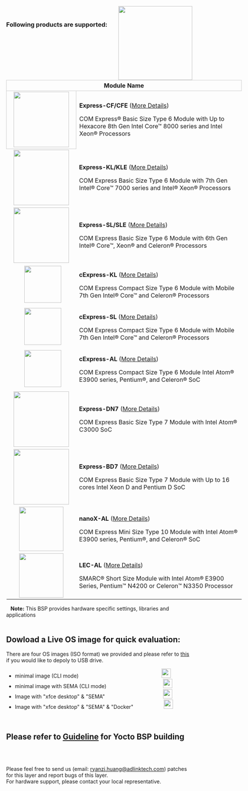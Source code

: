 <img src="https://www.linaro.org/assets/images/projects/yocto-project.png" width="200" align="right">

<br>


### Following products are supported:
<table style="width: 638px;" align="center">
<tbody>
<tr style="height: 22px;">
<th style="height: 22px; width: 632px; text-align: center; border: 1px solid #cccccc;" colspan="2">Module Name</th>
</tr>
<tr style="height: 46px;">
<td style="height: 46px; text-align: center; border: 1px solid #cccccc; width: 173.818px;"><img src="https://lh3.googleusercontent.com/smbjCTWrr7D0-n_Bhl1HAgYadB_oUnDsOlgSk3i4zNSK_wHbAF9JvlMF4oEJv-PZV9lmkYp1ZvmuiR8DxfaK5wZnEGAp1g3rJJrOjexfIA1LNblqyfXAIRLpAN9wJ03MTTWd5JKaoXs-ynXbLqywleaKuPInr48Rpcti1iNdwkvMHQy23_F2cqr7vy_FVCzKDI7EPCGlhpyhRbUuuIghHuEQZ7GYjU3qWK7UtxyaK9VrqroySSbDMGbMETXYccySIzGfSTbFYBO2stXp5f2SZZ8TSb6WSvYChLslasPxwTioHXXejF_NxjSZkEhvfVhRSrlWQI43sofYHlw0BZkx5J42LfagxqgMvshKRla6IgpXJDmfVOFhytYN4Ca6RdBXHCy2fHotUBudKZeBlb-oNdEoIQTRr_b6LVJatM9BgoMb3N_9B6E1ADXv7xNWFiblxCWMz3Rtx4vFzvVlyIjdLUaIL3JfcJZNif44QsO0vhiKKOhk3FN0xULKgX_RT2c0OfMDXCRJ1c8cl-o57KswdKYgGXjzy89luxUZ7kf2rxrmi0B8ng0DceZIiMUiPEf5y5ENDesRHVERRDkonbBrh6YrMVocLO1EcqHKB7O14gQumWEC2M3u5ZMTLeNcJGMNysTHmvRliYs6M32X5KDrdI9x0oAlTA=w552-h420-no" width="150" /></td>
<td style="border-color: grey; width: 458.182px; height: 46px;">
<p><strong>Express-CF/CFE</strong> (<a href="https://www.adlinktech.com/Products/Computer_on_Modules/COMExpressType6/Express-CF_CFE?lang=en" target="_blank" rel="noopener">More Details</a>)</p>
<p>COM Express&reg; Basic Size Type 6 Module with Up to Hexacore 8th Gen Intel Core&trade; 8000 series and Intel Xeon&reg; Processors</p>
</td>
</tr>
<tr style="height: 69px;">
<td style="height: 69px; text-align: center; width: 173.818px;"><img src="https://lh3.googleusercontent.com/LRF7Br9Pqm2KrG-DByrVt3PTVQWxx89caPtNvGesdFaI4DPEGOGk90ZRfKx-Zxw54avp9EOfokJteDTeFFGjzfmheMXknhA2C7EpziMtHjXZ7eRafp-643phGeovDcYg99xMmRhS41Yggq03hIXIssDGj82C_WbvwlHAIU1JUKCM0BEZp0kXGvqOMfqzhgj3i-z1GzdQug4fevCg70XVZwjzXDosw6SIjHOuX8sMEi6EZVg48x0PsPHW7QYAU2HFsa9WkVS18W-v-9qCP3OF414UM0mo_lGnXGouA65K8oL6-YmHvkpauVGcJH8U0gjeN8Rs5jCy_DSJNrSL5prZs0At4pOg3WFL8hJuDhNKadzbLlCYA-lzzOtsakhmFfbDTjQXIxQT8MOhjbq9bP18hDYAAs1XMK8o-jv6uF1b1MRJKdwmaEOpe_tEe3kyxxt8zl08fVOY47zkanquVlHIwDb8O49hyDGdFZIfCUx6ZRVLfh3vt9_biTEqAA9pgS8_y7eS-2b106yh4b7G3lMnq9I4j3-uDuAgmiRjKFfiL_0lPxigIzmp2wvycZlRYXhO36EWljuavKWuS6RfMd425Crx-S_1iuy0RX9MkJX2vf1cd59qaXX_EfoLLUMEzOVcaPGFByvHIUKwP02deZxNHXW02VmO4A=w599-h457-no" width="150" /></td>
<td style="width: 458.182px; height: 69px;">
<p><strong>Express-KL/KLE</strong> (<a href="https://www.adlinktech.com/Products/Computer_on_Modules/COMExpressType6/Express-KL_KLE?lang=en" target="_blank" rel="noopener">More Details</a>)</p>
<p>COM Express Basic Size Type 6 Module with 7th Gen Intel&reg; Core&trade; 7000 series and Intel&reg; Xeon&reg; Processors</p>
</td>
</tr>
<tr style="height: 29px;">
<td style="height: 29px; text-align: center; width: 173.818px;"><img src="https://lh3.googleusercontent.com/v7DtnKr8i9sCkDMpIqPnip7iXEmbbF2b1DK8RTj-c8DfV3LKJX3-qwC4CsaVFD9H76QKIA4sDwxUMepKe9l_nBoEzjHeBh020QtJfj2rDjC6X4EInU3oZiOCNGk8xPg_Qj6_hWZBeA7nrt7DGJeBV7J4xtltww2joQSRkZ_cwxmG41yiDrW1dKBOQtciRE2R-KvHnq7DePlYA877ZT09esrcLwSiZ0QOuhxm0s0INZqvNRJnpZsxsLSvPsUENmP2IOlOOkAwZBz0PhvYdQmLhDawg5V4_qXycb3pCgX9FsrFSDQ8DMnhF1Tm0FVD8YtSxcXo8KeWzndtdh4CE1nbi8WRhbXAqFhPMh9sPi6iNkHe1vjEk_nsq29SQO2R7bulCdBODqU1uDV-MflcjaEg59uEUHFeZ4QDgVyJl8akxeGMrYhF8-L3RH_EVXg_ZC_Q-Njldegl9BA4cb3avRWSkmoVYsy3wEdbBRKWuRoyG7HU4ut1RdWSV5y6S875biKKOE_94XPid_GIRp-d3uM9m4NCk2qdsEfS7CyxMyXZcNbaSYUm-mJZD-XfkovkMAZQRC6bjkmaij1wdyYqG7NkYmaMF0LMSi2xWogphjm--3nzo7e7k7_3SPUr6oi4IHu6CplMprSI4_VW4VAilvt4rU5F0CpFuA=w631-h481-no" width="150" /></td>
<td style="width: 458.182px; height: 29px;">
<p><strong>Express-SL/SLE</strong> (<a href="https://www.adlinktech.com/Products/Computer_on_Modules/COMExpressType6/Express-SL_SLE?lang=en" target="_blank" rel="noopener">More Details</a>)</p>
<p>COM Express Basic Size Type 6 Module with 6th Gen Intel&reg; Core&trade;, Xeon&reg; and Celeron&reg; Processors</p>
</td>
</tr>
<tr style="height: 29px;">
<td style="width: 173.818px; height: 29px; text-align: center;">&nbsp;&nbsp;<img src="https://lh3.googleusercontent.com/v_opZDoWkp_WT60k1kP80kLQarn_KKyjlaKhhfffhd2TEtR-oV0DAStUY4bZMjRtI-fJgzUsdqTarS5sYBGjpC5B62esoHzbFcg1Yoz5WohQyKytJPVeoO41EQT9pbfZXI7VmOQOMuYK4JvtrXosQhngkebOQ0jSHZ_ccUCv-cUA5Dvp91UuTf_Wt0ErBEAcITUCGfAA5VlFjt1bJ-cLMD0aIquWVMTQE2SBpJkTmLyge_REfWX1INDZLfF1sj6uTbmQUAoeVSLjzbSReS6cY3uQbWphj5A4FAQlV1nzviUHsV5OdDt5T2YIJL4yNn_eXn_YVH1qTHTHbzOZy1jHGKZAGLb0M1Ujlr3ZktLQ4O4QfM6L2iZH-0un9UC4AR2G6Wv7OfPF3bspv6zLPe8pyOmVQJh0vp6vjZu1EuiC0B-O2mFhrswWa1M6UBTtBtsV6Xz9f_WvqP6devLVAyS-e6jOpOPDiJGLL9EYQD85H0T9vT4Zol4YNCjogSCrCnGNq6gCWZKiieoySZJ8fJJ0RzntpcNE8UK9DHiO2LDI3tzGwZT2FjxYCP5-TTN60jkf3yAoMcTAqElTy6kllJbylme84w1tOk8KUBincZ2QqaJlIKVBrLtgQ88sCzuinTw1ft5lf3b8hT_tfNLcmqSSlZqJ6qjAkw=w583-h578-no" width="100" /></td>
<td style="width: 458.182px; height: 29px;">
<p><strong>cExpress-KL</strong> (<a href="https://www.adlinktech.com/Products/Computer_on_Modules/COMExpressType6Compact/cExpress-KL?lang=en" target="_blank" rel="noopener">More Details</a>)</p>
<p>COM Express Compact Size Type 6 Module with Mobile 7th Gen Intel&reg; Core&trade; and Celeron&reg; Processors&nbsp;</p>
</td>
</tr>
<tr style="height: 30.7273px;">
<td style="width: 173.818px; height: 30.7273px; text-align: center;">&nbsp;&nbsp;<img src="https://lh3.googleusercontent.com/sEWSs1rDNUsL1WQ6V1YCm_KUpSOVyGxMMCcrw4LpBVRpYc4vKMJVvDtSboA9FNs5J0Z9pGh5grzvIwjh4eXylz3_ZEoqnCi4gTYYn5JCnlHwt0y7hk_tkAVHSw7H-oqR5sXGyEu4nzpKve1jv_IEZWt-2zmlTWkMCW7lfJ6IwPcVAcDmI9t4SvRngJgtYqoRsCPudCp0kG6SBpwQ_8hW1ik3ymWHUgPzezpQWAxmw23g8jV4AurlHjBBK7RtGF090AUJ90mCpB2kJ1K_fsW8CX_zFJwfMWisbqkSeqn3UcV8fdZF9uhKt-ZdFct8-h--fAwsL5Od1eW_CPTL7u2MpRtR9aYzQllnKUsafshdn0m2powwM8tA96Ej2RKd3NBMMjfAyz4y7iTQ4lKcuAJmQ9z0YIL9GNhZefve6DRgT27Q4HQpv1Q6NWBStdRPD_ZqQlA-x_KyKkLdIZ8K-9QqQkBAOHZeDaIxS-OM1zUmUZyA8nZgiXK3cKwyupfVwlAUvNo54Bw9r2rNYJocSCo9ZRoEYAUBU5cOLluEbDpcVJqEsB7ytICKxEQqhKvKlgaua4e8aJa11Auh34s89QljO31hp09k5ErUGWA5YPcSl4ho-S0Fqi5QuDnYHY-IdZH1SlMQFYetYQaebPrYCk17UIbe3gdYvQ=w234-h236-no" width="100" /></td>
<td style="width: 458.182px; height: 30.7273px;">
<p><strong>cExpress-SL</strong> (<a href="https://www.adlinktech.com/Products/Computer_on_Modules/COMExpressType6Compact/cExpress-SL?lang=en" target="_blank" rel="noopener">More Details</a>)</p>
<p>COM Express Compact Size Type 6 Module with Mobile 7th Gen Intel&reg; Core&trade; and Celeron&reg; Processors&nbsp;</p>
</td>
</tr>
<tr style="height: 29px;">
<td style="width: 173.818px; height: 29px; text-align: center;">&nbsp;&nbsp;<img src="https://lh3.googleusercontent.com/CiiMpn3zZpkK77WXJ9OrmGLhr3KlGhFSWYIW_6mlwWpv7NpxwczpT9RjvRydpWD7jSpgrGuhNdXnnljBSE3Z5vb-EIYh3qgG-dJjefGvTj5pk64xZgno7JKusfiZ_ZlGaH6LprNSgLoDYlSNQq-TzJJP7acdx6oV0hkybNvNEl_i4jCGv23omTs0mucXz5PTwZq3H3LVHFkDHpeLEj3oIXFX3buxlPGLYCnkxBdH2l1yY9XPJdd4qBRzDUGEOXSGfq2c49aLPDVacYWP_YKY-t27AyyL38TIjB0yb6ToVVPcEGXXw4HYVxwGIi-wegkCOVwH44Xnn3Gq4RuVDLA2VfTdk3gkXK_ws8ry7JZ5qSp71n2AkEEtAlHykpOmtRKqoi0o13kO7KMgJuwkDto0knTSAz2X2XkvrtCS137-EPRjwL69i1Vq8XudxKsCBe5eTH5nv2etfVKINrnoIvMYdMc3ibdmk-srqWgxG6Z--YdKkb9wDInrYHEJ5s6EnC3-7PGQ0j_WHvTcV0E_yHPg9rkicyqNIPEjd3HKZajl_2jG3u6XK_tjARH3RfLu5CXo9uiwPu5vKCRbBZeiJHIb_oJDH4gz6uLKyNLXNW1xu2mfTVFJRj8bKzfwKxwys4-cDFkHfW-Bx4ufcjzlwT9uEKAzwC81Lg=w235-h236-no" width="100" /></td>
<td style="width: 458.182px; height: 29px;">
<p><strong>cExpress-AL</strong>&nbsp;(<a href="https://www.adlinktech.com/Products/Computer_on_Modules/COMExpressType6Compact/cExpress-AL?lang=en" target="_blank" rel="noopener">More Details</a>)</p>
<p>COM Express Compact Size Type 6 Module Intel Atom&reg; E3900 series, Pentium&reg;, and Celeron&reg; SoC&nbsp;</p>
</td>
</tr>
<tr style="height: 29px;">
<td style="width: 173.818px; height: 29px; text-align: center;"><img src="https://lh3.googleusercontent.com/_anryTv8e0Y6laVEUKTPuI9a1uG8vltxy8NTTYFP8WCN0bJliPH8VHR8Vo1KBs_RgehW6iJjkcJNBbYPYAlxeTz1P4T5E3NfnOXWGeQUikP3joFtw7Wi8L3DQpLBnaIQI8ZhdZSkUuwJzvjX9GyOztXbyds8L5MfA52A09oWKp1KtzH98hRyLZ3lbkiihENW-KdkjGoS0FxePXwfvCsjdTvOLisjDG88bnhSOt7rVCaGrAkG48pX-fnGH13Nxiq7BCv8fiuJVTMpMolpH-eUG2RsxUKJV_BnoKdXTU0avRmjVXdVsayfqqW3bBvrXBDjpGKqj--Tf_7gSYZZBobR7V_HU44erBDHVfU1GGrpFmteQEeT2hB_rDl7m6bGh6XE0jb4YL6f6iYeCiwJThBME3HaLjGRbnqgHd1IAbHrRMLA1gzJa64xr3Qg6c6EnX780upRQXzkwmfQsm0cm6lYOjZt52YnFfs1BB_ByiIumX3b2-ik5BqKfxxqKJ8fhY3OlajSyTTTUgSmHm8zYpgEifhx4tGBIu5ku0k0Gp6y-Bsf2BeuvC6IY4BAZnpQpIcx-igJEZIDRjWU8RoDm6qkF4JnWgzfFY3hl6OMLKwQhVgAqD5QLEJq1V7npCfjvDumYQ_0RR6yE_VHfi3yWpqMSKxJbzvzKQ=w309-h236-no" width="150" /></td>
<td style="width: 458.182px; height: 29px;">
<p><strong>Express-DN7</strong>&nbsp;(<a href="https://www.adlinktech.com/Products/Computer_on_Modules/COMExpressType7/Express-DN7?lang=en" target="_blank" rel="noopener">More Details</a>)</p>
<p>COM Express Basic Size Type 7 Module with Intel Atom&reg; C3000 SoC</p>
</td>
</tr>
<tr style="height: 29px;">
<td style="width: 173.818px; height: 29px; text-align: center;"><img src="https://lh3.googleusercontent.com/BA09mV88zNbdX9lVotmsqWee3070l-kSa1MwIQ34KUEO0b5FUY7-JX-RoEMh_B28Tamgzl0-6uma8kd4HuqmIJaeWlDYaP_gdhTqZBKrK5f-lUqSTpWAF7ztiSm_ewypZqzpjJCyvuszpiJj8O8gXssxmDE6bgqRNuhAagzjYJF74yrL938JBLcQ2ntb_V544r-Z-NRHZpU_v6BqPJZ_VriLTebv5sEqHxpREfG-LOz8GDrkdQKeTkaiSYZ8ePYC6hGVs8_pCu0JR1dgfz5b7YlZ0etyYhQ-iVdVIVmtCTr2stkTQcypgtrsd0GU5A3xMqeokdlXqQ7shQpSfhAs6ePNzD_sCYV4kslLol0CmOkd2Q5LvUi9glhcTi7MihJSRK9j4b94bcqzuYBjlMIwroaF2PN613TWXlCzmxyObZ1bsUedI0ZmWPMmyJfOuf2X3wwOElaFN2DrIE1OAYNtHecYb6x_h7aoCCmzZUyFh_fb4_K33uSXPqx9c3BZSgKi0EFpABXNL791tMs0B8DRL-0mwdDBjiSkTNOmQMfNV5qHQQJRMi_ySXt2xhTW2V4Yx2acMVn9JQ53KDLcOsAlmgLGB_AYBtiSJktnbDP5COjZCNZMdRTioR-2QtETI7N_WDLR_-k1kC_GAqqDlDkTXLrLT9c1rA=w660-h501-no" width="150" /></td>
<td style="width: 458.182px; height: 29px;">
<p><strong>Express-BD7</strong>&nbsp;(<a href="https://www.adlinktech.com/Products/Computer_on_Modules/COMExpressType7/Express-BD7?lang=en" target="_blank" rel="noopener">More Details</a>)</p>
<p>COM Express Basic Size Type 7 Module with Up to 16 cores Intel Xeon D and Pentium D SoC</p>
</td>
</tr>
<tr style="height: 29px;">
<td style="width: 173.818px; height: 29px; text-align: center;"><img src="https://lh3.googleusercontent.com/zgQbPXigCFqPNFsZPXKjO39pAKdFfdY3Q5M5u6_s0Zi-UpbFRzgCT2cPZNF4YiMskmi6OZiAgp5maehD3W4Gtp-gU9F37L4loAvMOZtV_yhoBEfMkOtTDWBcheqLqEWyD7rjfFkIK9LWf0DH8rqefBtIDJJt1wvw6rIFRT8MWHFmWbBBlO1pZQejpcRU3pvAbCiW8aV8AdkfmhLMFMYLR4jBVcYedp3DK9LYZqxwRAbnMyQJsgderBhQTBeZ9wl8xQHQAfCXJPYb1SqTfwmRzOxP_N_3kgjCv_2QlwFMjb3KQN2hrD9lQCPg8-F6GEexXL5SRCEq5cW0_-LAM_7kIGCKfUc8Mw8Jf0X3M1jn2ZZnJOqVy68hd9KMpNqGmRA3zORjuCzVKTFH2Qf5Yq7HJdFyeqyl1jR1vPNQDrQdvtdIoFBbO7n_L1hFiY8BilsoBPXTcPCGLYCkGMUjdXssCqUrQfcUD_ii7xKwEG6rgu_e61TsC2qF1k4olnedyWl5TY56LWodxOYWOStD8oDLB2oiPe-WH9oOdgo9AhZ6dN9iOy0R-tyorZoud0Z1w5bHYOSvuyvVhOQt-wtDNtwTKwj2M7DLPUuzZXTE0OvdAb89VMBwCehUVlydshkYajr31miNg1ArT7UBREEpZDZczDExocLyVA=w668-h438-no" width="120" /></td>
<td style="width: 458.182px; height: 29px;">
<p><strong>nanoX-AL</strong>&nbsp;(<a href="https://www.adlinktech.com/Products/Computer_on_Modules/COMExpressType10/nanoX-AL?lang=en" target="_blank" rel="noopener">More Details</a>)</p>
<p>COM Express Mini Size Type 10 Module with Intel Atom&reg; E3900 series, Pentium&reg;, and Celeron&reg; SoC&nbsp;</p>
</td>
</tr>
<tr style="height: 96px;">
<td style="text-align: center; width: 173.818px; height: 96px;"><img src="https://lh3.googleusercontent.com/DwLHajZCSneXxEkYPDdlpPc-qLoXv6LmW08hK1bFux4e8I1cLdOZz8jIK9TgvBdH9wI7oxgekTuyPOlvRde587NK1n2_TsQI5xuczGCwWP5rNyt6USCPDjC3m-OiUYcHshcO569hpe4qi1tzEOghyoS5npAKGT16jr_eZ3iG3_78j6V_lZIGgjBK1SKEOJ1h1Z_ZUJJz_GIKB7J1mok21PlWnpc01Tc4xm6huVXMoigEYEx4LlCD40tmrKZ3dtB5fenUcYIWMKIFNS27pe0k5uj4CWWSUvTOQui6C6F3MtNckX0h6bGeEAT7gnbp7Q1UH8hjoZtpHZVfqtQupwVpMcsNV20f-Bfz5h3sLTH1eO3pJZVuY6WWcUamI2XrqjTqFNrMi-OMsVNINl4Y4-OESGZEqMqJRIVOurTgaqkNorx2T2KT_vI72yXbH8i35qT46BMHHoZ-I0pTaSxK4XOItZ1xoPyiVRh_INR6zcuoTphyxJayktWCRjtn0VGkv2zmaH9KNNNbl4jrpBJpHCROlRVQo7Kxw7_mgX0g1BzM_IP3rWjlTezVBKh4Fq_eyGiOEKmlaCvtULVoW4n3QJMBd30qARygYfqPx21FNnZeODNM8L65NKH4tNNrtiDVQSaRJv7aiwbfyUBo2coGzBpWW_MM-dMCng=w883-h558-no" width="120" /></td>
<td style="width: 458.182px; height: 96px;">
<p><strong>LEC-AL</strong>&nbsp;(<a href="https://www.adlinktech.com/Products/Computer_on_Modules/SMARC/LEC-AL?lang=en" target="_blank" rel="noopener">More Details</a>)</p>
<p>SMARC&reg; Short Size Module with Intel Atom&reg; E3900 Series, Pentium&trade; N4200 or Celeron&trade; N3350 Processor&nbsp;</p>
</td>
</tr>
</tbody>
</table>


&nbsp;&nbsp; **Note:** This BSP provides hardware specific settings, libraries and applications
<br>
<br>

## Dowload a Live OS image for quick evaluation:

There are four OS images (ISO format) we provided and please refer to <a href="https://github.com/ADLINK/meta-adlink-x86-64bit/wiki/02.-How-to-install-Yocto-Linux-to-USB-Drive" width="25" />this</a> if you would like to depoly to USB drive.

<ul>
<li>minimal image (CLI mode)&nbsp; &nbsp; &nbsp; &nbsp; &nbsp; &nbsp; &nbsp; &nbsp; &nbsp; &nbsp; &nbsp; &nbsp; &nbsp; &nbsp; &nbsp; &nbsp; &nbsp; &nbsp; &nbsp; &nbsp; &nbsp; &nbsp; &nbsp; &nbsp; &nbsp; &nbsp;&nbsp;&nbsp;&nbsp;&nbsp;&nbsp;&nbsp;<a href="https://drive.google.com/file/d/1bh_AH7W4no2DJvavmWP9UDxaJ0GBnn0Y/view?usp=sharing" target="_blank" rel="noopener"><img src="https://cdn3.iconfinder.com/data/icons/wireless/512/4-512.png" width="25" /></a></li>
<li>minimal image with SEMA (CLI mode)&nbsp; &nbsp; &nbsp; &nbsp; &nbsp; &nbsp; &nbsp; &nbsp; &nbsp; &nbsp; &nbsp; &nbsp; &nbsp; &nbsp; &nbsp; &nbsp; &nbsp;&nbsp;&nbsp;&nbsp;&nbsp;&nbsp;&nbsp;<a href="https://drive.google.com/file/d/13pJtZcn5QBy_lJGVyP1Ws4dy491MzQy8/view?usp=sharing"><img src="https://cdn3.iconfinder.com/data/icons/wireless/512/4-512.png" width="25" /></a></li>
<li>Image with "xfce desktop" &amp; "SEMA"&nbsp; &nbsp; &nbsp; &nbsp; &nbsp; &nbsp;&nbsp; &nbsp; &nbsp; &nbsp; &nbsp; &nbsp; &nbsp; &nbsp; &nbsp; &nbsp; &nbsp; &nbsp;&nbsp;&nbsp;&nbsp;&nbsp;&nbsp;&nbsp;<a href="https://drive.google.com/file/d/1nyHvEHqcukYTOrTP8mqAfhH58g5da7KZ/view?usp=sharing" target="_blank" rel="noopener"><img src="https://cdn3.iconfinder.com/data/icons/wireless/512/4-512.png" width="25" /></a></li>
<li>Image with "xfce desktop" &amp; "SEMA" &amp; "Docker"&nbsp; &nbsp; &nbsp; &nbsp;&nbsp; &nbsp; &nbsp; &nbsp;&nbsp;&nbsp;&nbsp;&nbsp;&nbsp;&nbsp;&nbsp;<a href="https://drive.google.com/file/d/1OjPXihQwvbFlo1lTfrk_rnTdCM8w4e03/view?usp=sharing" target="_blank" rel="noopener"><img src="https://cdn3.iconfinder.com/data/icons/wireless/512/4-512.png" width="25" /></a></li>
</ul>
      
<br>

## Please refer to [Guideline](https://github.com/ADLINK/meta-adlink-x86-64bit/wiki) for Yocto BSP building

<br> 
 
 
<br>

Please feel free to send us (email: ryanzj.huang@adlinktech.com) patches for this layer and report bugs of this layer. 
<br>For hardware support, please contact your local representative.
